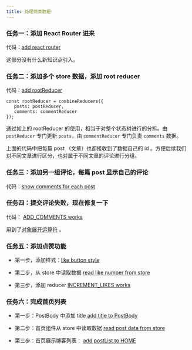 ```yaml
---
title: 处理两类数据
---
```



### 任务一：添加 React Router 进来

代码：[add react router](https://github.com/happypeter/redux-hello/commit/71f6b418afca4754b034a1b63517e96b4e45cd2e)

这部分没有什么新知识点引入。

### 任务二：添加多个 store 数据，添加 root reducer

代码：[add rootReducer](https://github.com/happypeter/redux-hello/commit/0e7564af38ca54e01443b6b50dc5af32614c22d1)

```
const rootReducer = combineReducers({
   posts: postReducer,
   comments: commentReducer
});
```

通过如上的 rootReducer 的使用，相当于对整个状态树进行的分拆。由 `postReducer` 专门更新 `posts`，由 `commentReducer` 专门负责 `comments` 数据。

上面的代码中把每篇 post （文章）也都接收到了数据自己的 id 。方便后续我们对不同文章进行区分，也对属于不同文章的评论进行分组。


### 任务三：添加另一组评论，每篇 post 显示自己的评论

代码：[show comments for each post](https://github.com/happypeter/redux-hello/commit/5c2888e357295874672bb8430e2fecd25c0cb753)

### 任务四：提交评论失败，现在修复一下

代码： [ADD_COMMENTS works](https://github.com/happypeter/redux-hello/commit/2e2e5bb774a428e6eabd75c7353374ed9c253def)


用到了[对象展开运算符](http://cn.redux.js.org/docs/recipes/UsingObjectSpreadOperator.html) 。

### 任务五：添加点赞功能

- 第一步，添加样式：[like button style](https://github.com/happypeter/redux-hello/commit/018596f43bd07f3d5634a55b580ea4815ce1684a)

- 第二步，从 store 中读取数据 [read like number from store](https://github.com/happypeter/redux-hello/commit/f661e9b618059c6123a91a4be88027bd8df1817e)

- 第三步，添加 reducer [INCREMENT_LIKES works](https://github.com/happypeter/redux-hello/commit/71b9e1bb09730cc35e98ff5745c98bbd2bbdc59b)

### 任务六：完成首页列表

- 第一步：PostBody 中添加 title [add title to PostBody](https://github.com/happypeter/redux-hello/commit/b397b768dd6a5b75163052801468f4d238141ce8)
- 第二步：首页组件从 store 中读取数据 [read post data from store](https://github.com/happypeter/redux-hello/commit/97d0e52c68938f64a9a58e5481e2934dcc77026e)

- 第三步：首页展示博客列表： [add postList to HOME](https://github.com/happypeter/redux-hello/commit/9cd963a3cd826e308ccdf3b3068340e1bd55bf6a)
